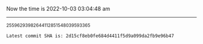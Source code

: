Now the time is 2022-10-03 03:04:48 am

---

<small>25596293982644112851548039593365</small>

```txt
Latest commit SHA is: 2d15cf8eb0fe684d4411f5d9a099da2fb9e96b47
```
